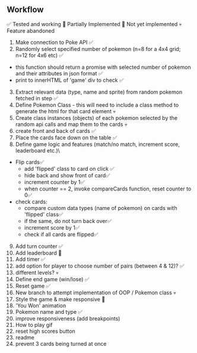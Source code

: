 ## Workflow

✅ Tested and working
🔸 Partially Implemented
🛑 Not yet implemented
💀 Feature abandoned

1. Make connection to Poke API ✅
2. Randomly select specified number of pokemon (n=8 for a 4x4 grid; n=12 for 4x6 etc) ✅

-   this function should return a promise with selected number of pokemon and their attributes in json format ✅
-   print to innerHTML of 'game' div to check ✅

3. Extract relevant data (type, name and sprite) from random pokemon fetched in step ✅
4. Define Pokemon Class - this will need to include a class method to generate the html for that card element 💀
5. Create class instances (objects) of each pokemon selected by the random api calls and map them to the cards 💀
6. create front and back of cards ✅
7. Place the cards face down on the table ✅
8. Define game logic and features (match/no match, increment score, leaderboard etc.)\

-   Flip cards✅
    -   add 'flipped' class to card on click ✅
    -   hide back and show front of card✅
    -   increment counter by 1✅
    -   when counter == 2, invoke compareCards function, reset counter to 0✅
-   check cards:
    -   compare custom data types (name of pokemon) on cards with 'flipped' class✅
    -   if the same, do not turn back over✅
    -   increment score by 1✅
    -   check if all cards are flipped✅

9.  Add turn counter ✅
10. Add leaderboard 🔸
11. Add timer ✅
12. add option for player to choose number of pairs (between 4 & 12)? ✅
13. different levels? 💀
14. Define end game (win/lose) ✅
15. Reset game ✅
16. New branch to attempt implementation of OOP / Pokemon class 💀
17. Style the game & make responsive 🔸
18. 'You Won' animation
19. Pokemon name and type ✅
20. improve responsiveness (add breakpoints)
21. How to play gif
22. reset high scores button
23. readme
24. prevent 3 cards being turned at once